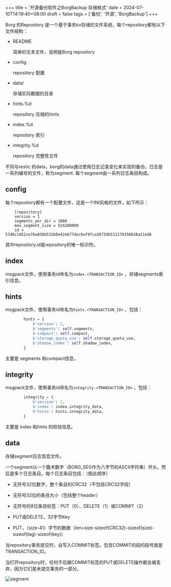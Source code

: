 +++
title = '开源备份软件之BorgBackup 存储格式'
date = 2024-07-10T14:19:40+08:00
draft = false
tags = ['备份', '开源', 'BorgBackup']
+++

Borg 的Repository 是一个基于事务kv存储的文件系统，每个repository都有以下文件结构：

- README
  
  简单的文本文件，说明是Borg repository

- config

  repository 配置

- data/

  存储实际数据的目录

- hints.%d

  repository 压缩的hints

- index.%d

  repository 索引

- integrity.%d

  repository 完整性文件

不同与restic 的data，borg的data通过使用日志记录变化来实现的备份。日志是一系列编号的文件，称为segment. 每个segment由一系列日志条目构成。

## config

每个repository都有一个配置文件，这是一个INI风格的文件，如下所示：

```shell
    [repository]
    version = 1
    segments_per_dir = 1000
    max_segment_size = 524288000
    id = 57d6c1d52ce76a836b532b0e42e677dec6af9fca3673db511279358828a21ed6
```

其中repository.id是repository的唯一标识符。

## index

msgpack文件，使用事务id命名为``index.<TRANSACTION_ID>`` ，存储segments索引信息。

## hints

msgpack文件，使用事务id命名为``hints.<TRANSACTION_ID>`` ，包括：

```python
        hints = {
            b'version': 2,
            b'segments': self.segments,
            b'compact': self.compact,
            b'storage_quota_use': self.storage_quota_use,
            b'shadow_index': self.shadow_index,
        }
```

主要是 segments 和compact信息。

## integrity

msgpack文件，使用事务id命名为``integrity.<TRANSACTION_ID>`` ，包括：

```python
        integrity = {
            b'version': 2,
            b'index': index.integrity_data,
            b'hints': hints.integrity_data,
        }
```

主要是 index 和hints 的校验信息。

## data

存储segment日志信息文件。

一个segment以一个魔术数字（BORG_SEG作为八字节的ASCII字符串）开头，然后是多个日志条目。每个日志条目包括：（按此顺序）

- 无符号32位数字，整个条目的CRC32（不包括CRC32字段）

- 无符号32位的条目大小（包括整个header）

- 无符号的8位条目标签：PUT（0）、DELETE（1）或COMMIT（2）

- PUT或DELETE，32字节Key

- PUT，（size-41）字节的数据（len=size-sizeof(CRC32)-sizeof(size)-sizeof(tag)-sizeof(key)）

当repository事务提交时，会写入COMMIT标签。包含COMMIT的段的段号就是TRANSACTION_ID。

当打开repository时，任何不后跟COMMIT标签的PUT或DELETE操作都会被丢弃，因为它们是未提交事务的一部分。

![segment](segment.png)
